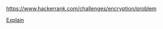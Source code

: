 https://www.hackerrank.com/challenges/encryption/problem

[Explain](https://www.hackerrank.com/challenges/encryption/forum/comments/130572)
